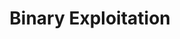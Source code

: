 ---
title: "Binary Exploitation"
description: Buffer overflows, format string attacks, and other memory-based exploits
summary: Write-ups for Binary Exploitation challenges on PicoCTF
type: "list"
weight: 5
hidemeta: true
cascade:
    showDate: false
---